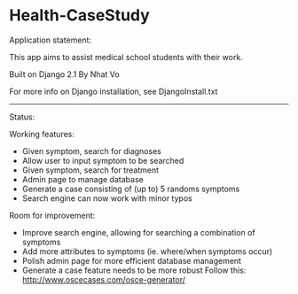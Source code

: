 # Health-CaseStudy

Application statement:

This app aims to assist medical school students with their work.

Built on Django 2.1
By Nhat Vo

For more info on Django installation, see DjangoInstall.txt

---------------------------------------------------------------

Status:

Working features:
- Given symptom, search for diagnoses
- Allow user to input symptom to be searched
- Given symptom, search for treatment
- Admin page to manage database
- Generate a case consisting of (up to) 5 randoms symptoms
- Search engine can now work with minor typos

Room for improvement:
- Improve search engine, allowing for searching a combination of symptoms
- Add more attributes to symptoms (ie. where/when symptoms occur)
- Polish admin page for more efficient database management
- Generate a case feature needs to be more robust
Follow this: http://www.oscecases.com/osce-generator/
